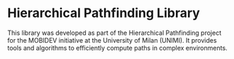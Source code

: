 # Hierarchical Pathfinding Library

This library was developed as part of the Hierarchical Pathfinding project for the MOBIDEV initiative at the University of Milan (UNIMI). It provides tools and algorithms to efficiently compute paths in complex environments.
